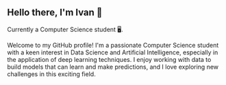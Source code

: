 ## Hello there, I'm Ivan 👋

Currently a Computer Science student :desktop_computer:.

Welcome to my GitHub profile! I'm a passionate Computer Science student with a keen interest in Data Science and Artificial Intelligence, especially in the application of deep learning techniques. I enjoy working with data to build models that can learn and make predictions, and I love exploring new challenges in this exciting field.


<!--
**Ivanchis01/Ivanchis01** is a ✨ _special_ ✨ repository because its `README.md` (this file) appears on your GitHub profile.

Here are some ideas to get you started:

- 🔭 I’m currently working on ...
- 🌱 I’m currently learning ...
- 👯 I’m looking to collaborate on ...
- 🤔 I’m looking for help with ...
- 💬 Ask me about ...
- 📫 How to reach me: ...
- 😄 Pronouns: ...
- ⚡ Fun fact: ...
-->
